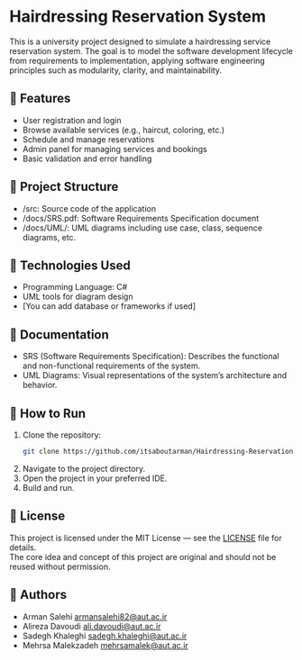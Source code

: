 # Hairdressing Reservation System

This is a university project designed to simulate a hairdressing service reservation system. The goal is to model the software development lifecycle from requirements to implementation, applying software engineering principles such as modularity, clarity, and maintainability.

## 📌 Features

- User registration and login
- Browse available services (e.g., haircut, coloring, etc.)
- Schedule and manage reservations
- Admin panel for managing services and bookings
- Basic validation and error handling

## 📁 Project Structure

- /src: Source code of the application
- /docs/SRS.pdf: Software Requirements Specification document
- /docs/UML/: UML diagrams including use case, class, sequence diagrams, etc.

## 🧠 Technologies Used

- Programming Language: C#
- UML tools for diagram design
- [You can add database or frameworks if used]

## 📝 Documentation

- SRS (Software Requirements Specification): Describes the functional and non-functional requirements of the system.
- UML Diagrams: Visual representations of the system’s architecture and behavior.

## 🚀 How to Run

1. Clone the repository:
   ```bash
   git clone https://github.com/itsaboutarman/Hairdressing-Reservation-System.git
  2. Navigate to the project directory.  
3. Open the project in your preferred IDE.  
4. Build and run.

## 📄 License

This project is licensed under the MIT License — see the [LICENSE](LICENSE) file for details.  
The core idea and concept of this project are original and should not be reused without permission.

## 👥 Authors
- Arman Salehi armansalehi82@aut.ac.ir
- Alireza Davoudi ali.davoudi@aut.ac.ir
- Sadegh Khaleghi sadegh.khaleghi@aut.ac.ir
- Mehrsa Malekzadeh mehrsamalek@aut.ac.ir
